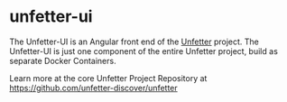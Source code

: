 # unfetter-ui
The Unfetter-UI is an Angular front end of the [Unfetter](https://unfetter.io) project. The Unfetter-UI is just one component of the entire Unfetter project, build as separate Docker Containers.

Learn more at the core Unfetter Project Repository at https://github.com/unfetter-discover/unfetter
